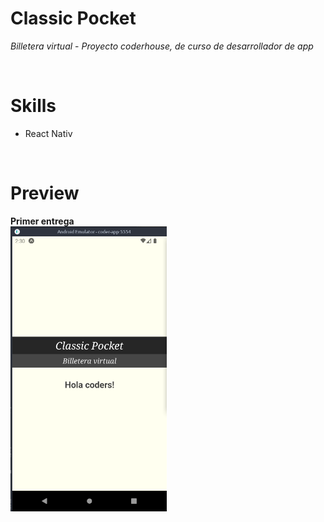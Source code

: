 # Classic Pocket
*Billetera virtual* - *Proyecto coderhouse, de curso de desarrollador de app*

<br />

# Skills
- React Nativ
<br />

# Preview

**Primer entrega**  
<img src="/Screenshot_1er_entrega.png" width="250px" />
